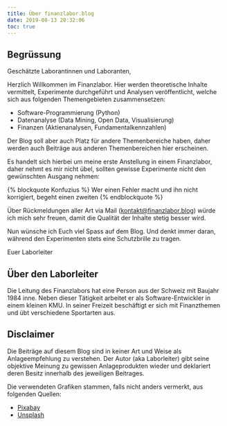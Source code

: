 ```yaml
---
title: Über finanzlabor.blog
date: 2019-08-13 20:32:06
toc: true
---
```


## Begrüssung

Geschätzte Laborantinnen und Laboranten,

Herzlich Willkommen im Finanzlabor. Hier werden theoretische Inhalte vermittelt, Experimente durchgeführt und Analysen veröffentlicht, welche sich aus folgenden Themengebieten zusammensetzen:

* Software-Programmierung (Python)
* Datenanalyse (Data Mining, Open Data, Visualisierung)
* Finanzen (Aktienanalysen, Fundamentalkennzahlen)

Der Blog soll aber auch Platz für andere Themenbereiche haben, daher werden auch Beiträge aus anderen Themenbereichen hier erscheinen.

Es handelt sich hierbei um meine erste Anstellung in einem Finanzlabor, daher nehmt es mir nicht übel, sollten gewisse Experimente nicht den gewünschten Ausgang nehmen:

{% blockquote Konfuzius %}
Wer einen Fehler macht und ihn nicht korrigiert, begeht einen zweiten
{% endblockquote %}

Über Rückmeldungen aller Art via Mail (kontakt@finanzlabor.blog) würde ich mich sehr freuen, damit die Qualität der Inhalte stetig besser wird.

Nun wünsche ich Euch viel Spass auf dem Blog. Und denkt immer daran, während den Experimenten stets eine Schutzbrille zu tragen.

Euer Laborleiter

## Über den Laborleiter

Die Leitung des Finanzlabors hat eine Person aus der Schweiz mit Baujahr 1984 inne. Neben dieser Tätigkeit arbeitet er als Software-Entwickler in einem kleinen KMU. In seiner Freizeit beschäftigt er sich mit Finanzthemen und übt verschiedene Sportarten aus.


## Disclaimer

Die Beiträge auf diesem Blog sind in keiner Art und Weise als Anlageempfehlung zu verstehen. Der Autor (aka Laborleiter) gibt seine objektive Meinung zu gewissen Anlageprodukten wieder und deklariert deren Besitz innerhalb des jeweiligen Beitrages.

Die verwendeten Grafiken stammen, falls nicht anders vermerkt, aus folgenden Quellen:

* [Pixabay](https://pixabay.com)
* [Unsplash](https://unsplash.com)

